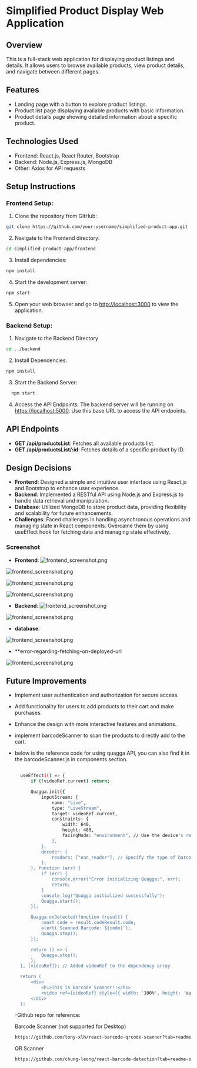 # Simplified Product Display Web Application

## Overview
This is a full-stack web application for displaying product listings and details. It allows users to browse available products, view product details, and navigate between different pages.

## Features
- Landing page with a button to explore product listings.
- Product list page displaying available products with basic information.
- Product details page showing detailed information about a specific product.

## Technologies Used
- Frontend: React.js, React Router, Bootstrap
- Backend: Node.js, Express.js, MongoDB
- Other: Axios for API requests

## Setup Instructions

### Frontend Setup:

1. Clone the repository from GitHub:
```sh
git clone https://github.com/your-username/simplified-product-app.git
```
2. Navigate to the Frontend directory:
```sh
cd simplified-product-app/frontend
```

3. Install dependencies:
```sh
npm install
```
4. Start the development server:
```sh
npm start
```

5. Open your web browser and go to [http://localhost:3000](http://localhost:3000) to view the application.

### Backend Setup:
1. Navigate to the Backend Directory
```sh
cd ../backend
```
2. Install Dependencies:
```sh
npm install
```
3. Start the Backend Server:
 ```sh
   npm start
 ```
4. Access the API Endpoints:
The backend server will be running on [https://localhost:5000](http://localhost:5000). Use this base URL to access the API endpoints.

## API Endpoints
- **GET /api/productsList**: Fetches all available products list.
- **GET /api/productsList/:id**: Fetches details of a specific product by ID.

## Design Decisions
- **Frontend**: Designed a simple and intuitive user interface using React.js and Bootstrap to enhance user experience.
- **Backend**: Implemented a RESTful API using Node.js and Express.js to handle data retrieval and manipulation.
- **Database**: Utilized MongoDB to store product data, providing flexibility and scalability for future enhancements.
- **Challenges**: Faced challenges in handling asynchronous operations and managing state in React components. Overcame them by using useEffect hook for fetching data and managing state effectively.

### Screenshot
- **Frontend**:
![frontend_screenshot.png](https://github.com/prathmesh12-coder/simplified-product-display/blob/main/images/frontend-1.png)

![frontend_screenshot.png](https://github.com/prathmesh12-coder/simplified-product-display/blob/main/images/frontend-2.png)

![frontend_screenshot.png](https://github.com/prathmesh12-coder/simplified-product-display/blob/main/images/frontend-3.png)

![frontend_screenshot.png](https://github.com/prathmesh12-coder/simplified-product-display/blob/main/images/frontend-4.png)

- **Backend**:
![frontend_screenshot.png](https://github.com/prathmesh12-coder/simplified-product-display/blob/main/images/backend-1.png)

![frontend_screenshot.png](https://github.com/prathmesh12-coder/simplified-product-display/blob/main/images/backend-2.png)

- **database**:

![frontend_screenshot.png](https://github.com/prathmesh12-coder/simplified-product-display/blob/main/images/database.png)

- **error-regarding-fetching-on-deployed-url

![frontend_screenshot.png](https://github.com/prathmesh12-coder/simplified-product-display/blob/main/images/error-fetching-from-backend-on-deployed-url.png)


## Future Improvements
- Implement user authentication and authorization for secure access.
- Add functionality for users to add products to their cart and make purchases.
- Enhance the design with more interactive features and animations.
- implement barcodeScanner to scan the products to directly add to the cart.
- below is the reference code for using quagga API, you can also find it in the barcodeScanner.js in components section. 
  ```sh
 
    useEffect(() => {
        if (!videoRef.current) return;

        Quagga.init({
            inputStream: {
                name: "Live",
                type: "LiveStream",
                target: videoRef.current,
                constraints: {
                    width: 640,
                    height: 480,
                    facingMode: "environment", // Use the device's rear camera
                },
            },
            decoder: {
                readers: ["ean_reader"], // Specify the type of barcode to scan (EAN)
            },
        }, function (err) {
            if (err) {
                console.error("Error initializing Quagga:", err);
                return;
            }
            console.log("Quagga initialized successfully");
            Quagga.start();
        });

        Quagga.onDetected(function (result) {
            const code = result.codeResult.code;
            alert(`Scanned Barcode: ${code}`);
            Quagga.stop();
        });

        return () => {
            Quagga.stop();
        };
    }, [videoRef]); // Added videoRef to the dependency array

    return (
        <div>
            <h1>This is Barcode Scanner!!</h1>
            <video ref={videoRef} style={{ width: '100%', height: 'auto' }}></video>
        </div>
    );


  ```
  -Github repo for reference:
  
  Barcode Scanner (not supported for Desktop)
  ```sh
  https://github.com/tony-xlh/react-barcode-qrcode-scanner?tab=readme-ov-file
  ```
  QR Scanner
  ```sh
  https://github.com/chung-leong/react-barcode-detection?tab=readme-ov-file

  ```
  

  

  
